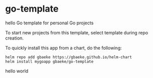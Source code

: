 # go-template
hello
Go template for personal Go projects

To start new projects from this template, select template during repo creation.

To quickly install this app from a chart, do the following:

```
helm repo add gbaeke https://gbaeke.github.io/helm-chart
helm install mygoapp gbaeke/go-template
```



hello world
